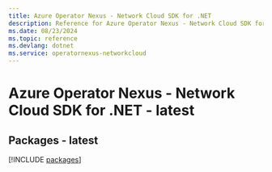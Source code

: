 ```yaml
---
title: Azure Operator Nexus - Network Cloud SDK for .NET
description: Reference for Azure Operator Nexus - Network Cloud SDK for .NET
ms.date: 08/23/2024
ms.topic: reference
ms.devlang: dotnet
ms.service: operatornexus-networkcloud
---
```

# Azure Operator Nexus - Network Cloud SDK for .NET - latest
## Packages - latest
[!INCLUDE [packages](operator-nexus---network-cloud-index.md)]